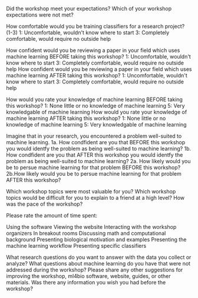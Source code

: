
Did the workshop meet your expectations?
Which of your workshop expectations were not met?

How comfortable would you be training classifiers for a research project? (1-3)
	1: Uncomfortable, wouldn't know where to start
	3: Completely comfortable, would require no outside help
    
How confident would you be reviewing a paper in your field which uses machine learning BEFORE taking this workshop?
	1: Uncomfortable, wouldn't know where to start
    	3: Completely comfortable, would require no outside help
	How confident would you be reviewing a paper in your field which uses machine learning AFTER taking this workshop?
	1: Uncomfortable, wouldn't know where to start
    	3: Completely comfortable, would require no outside help
	
How would you rate your knowledge of machine learning BEFORE taking this workshop?
	1: None little or no knowledge of machine learning
	5: Very knowledgable of machine learning
How would you rate your knowledge of machine learning AFTER taking this workshop?
	1: None little or no knowledge of machine learning
	5: Very knowledgable of machine learning

Imagine that in your research, you encountered a problem well-suited to machine learning.
	1a. How condfident are you that BEFORE this workshop you would identfy the problem as being well-suited to machine learning?
	1b. How condfident are you that AFTER this workshop you would identfy the problem as being well-suited to machine learning?
	2a. How likely would you be to persue machine learning for that problem BEFORE this workshop?
	2b.How likely would you be to persue machine learning for that problem AFTER this workshop?
	
Which workshop topics were most valuable for you?
Which workshop topics would be difficult for you to explain to a friend at a high level?
How was the pace of the workshop?
	
Please rate the amount of time spent:

Using the software
Viewing the website
Interacting with the workshop organizers
In breakout rooms
Discussing math and computational background
Presenting biological motivation and examples
Presenting the machine learning workflow
Presenting specific classifiers

What research questions do you want to answer with the data you collect or analyze?
What questions about machine learning do you have that were not addressed during the workshop?
Please share any other suggestions for improving the workshop, ml4bio software, website, guides, or other materials.
Was there any information you wish you had before the workshop?